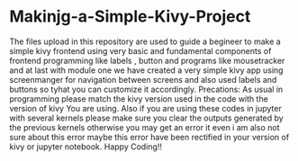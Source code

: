 # Makinjg-a-Simple-Kivy-Project
The files upload in this repository are used to guide a begineer to make a simple kivy frontend 
using very basic and fundamental components of frontend programming like labels , button and 
programs like mousetracker and at last with module one we have created  a very simple kivy app using screenmanger
for navigation between screens and also used labels and buttons so tyhat you can customize it accordingly.
Precations:
As usual in programming please match the kivy version used in the code with the version of kivy You are using.
Also if you are using these codes in jupyter with several kernels please make sure you clear the outputs generated by the previous kernels
otherwise you may get an error it even i am also not sure about this error maybe this error have been rectified in your version of kivy
or jupyter notebook.
Happy Coding!!
